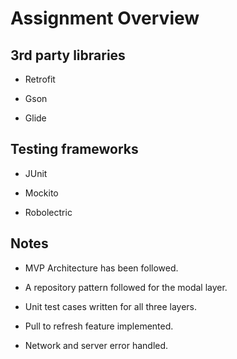 # Assignment Overview
## 3rd party libraries
* Retrofit

* Gson

* Glide
 
## Testing frameworks
* JUnit

* Mockito

* Robolectric
 
## Notes
* MVP Architecture has been followed.

* A repository pattern followed for the modal layer.

* Unit test cases written for all three layers.

* Pull to refresh feature implemented.

* Network and server error handled.

